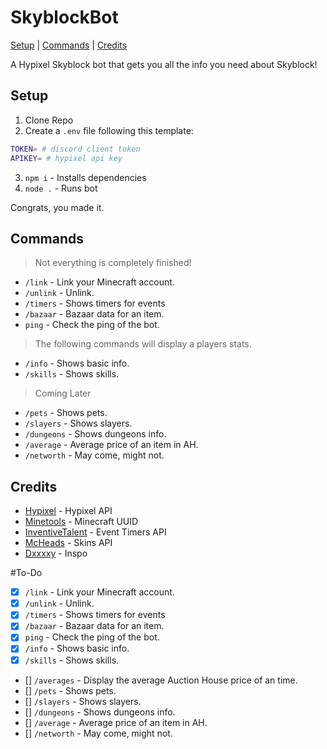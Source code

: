 # SkyblockBot
[Setup](#setup) | [Commands](#commands) | [Credits](#credits)

A Hypixel Skyblock bot that gets you all the info you need about Skyblock!

## Setup
1. Clone Repo
2. Create a `.env` file following this template:
```sh
TOKEN= # discord client token 
APIKEY= # hypixel api key
```
3. `npm i` - Installs dependencies
4. `node .` - Runs bot

Congrats, you made it.

## Commands
> Not everything is completely finished!
- `/link` - Link your Minecraft account.
- `/unlink` - Unlink.
- `/timers` - Shows timers for events
- `/bazaar` - Bazaar data for an item.
- `ping` - Check the ping of the bot.
> The following commands will display a players stats. 
- `/info` - Shows basic info.
- `/skills` - Shows skills.
> Coming Later
- `/pets` - Shows pets.
- `/slayers` - Shows slayers.
- `/dungeons` - Shows dungeons info.
- `/average` - Average price of an item in AH.
- `/networth` - May come, might not.

## Credits
- [Hypixel](https://api.hypixel.net/) - Hypixel API
- [Minetools](https://api.minetools.eu/) - Minecraft UUID
- [InventiveTalent](https://github.com/InventivetalentDev) - Event Timers API
- [McHeads](https://mc-heads.net/) - Skins API
- [Dxxxxy](https://github.com/DxxxxY/DreamBot) - Inspo

#To-Do
- [x] `/link` - Link your Minecraft account.
- [x] `/unlink` - Unlink.
- [x] `/timers` - Shows timers for events
- [x] `/bazaar` - Bazaar data for an item.
- [x] `ping` - Check the ping of the bot.
- [x] `/info` - Shows basic info.
- [x] `/skills` - Shows skills.
- [] `/averages` - Display the average Auction House price of an time.
- [] `/pets` - Shows pets.
- [] `/slayers` - Shows slayers.
- [] `/dungeons` - Shows dungeons info.
- [] `/average` - Average price of an item in AH.
- [] `/networth` - May come, might not.
